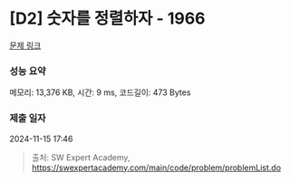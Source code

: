# [D2] 숫자를 정렬하자 - 1966 

[문제 링크](https://swexpertacademy.com/main/code/problem/problemDetail.do?contestProbId=AV5PrmyKAWEDFAUq) 

### 성능 요약

메모리: 13,376 KB, 시간: 9 ms, 코드길이: 473 Bytes

### 제출 일자

2024-11-15 17:46



> 출처: SW Expert Academy, https://swexpertacademy.com/main/code/problem/problemList.do